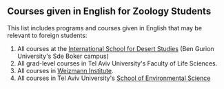 ## Courses given in English for Zoology Students

This list includes programs and courses given in English that may be relevant to foreign students:

1. All courses at the [International School for Desert Studies](http://in.bgu.ac.il/en/akis/Pages/default.aspx) (Ben Gurion University's Sde Boker campus)
2. All grad-level courses in Tel Aviv University's Faculty of Life Sciences.
3. All courses in [Weizmann Institute](https://www.weizmann.ac.il/feinberg/academics/about-courses).
4. All courses in Tel Aviv University's [School of Environmental Science](https://en-environment.tau.ac.il/International/Courses)



